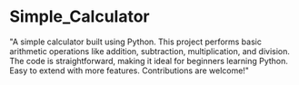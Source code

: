 # Simple_Calculator
"A simple calculator built using Python. This project performs basic arithmetic operations like addition, subtraction, multiplication, and division. The code is straightforward, making it ideal for beginners learning Python. Easy to extend with more features. Contributions are welcome!"
